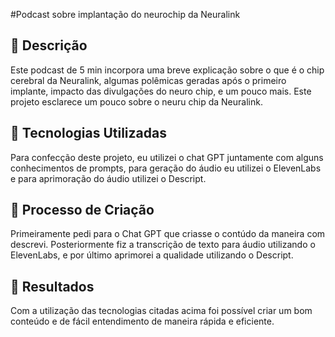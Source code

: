 #Podcast sobre implantação do neurochip da Neuralink

## 📒 Descrição
Este podcast de 5 min incorpora uma breve explicação sobre o que é o chip cerebral da Neuralink, algumas polêmicas geradas após o primeiro implante, impacto das divulgações do neuro chip, e um pouco mais.
Este projeto esclarece um pouco sobre o neuru chip da Neuralink.

## 🤖 Tecnologias Utilizadas
Para confecção deste projeto, eu utilizei o chat GPT juntamente com alguns conhecimentos de prompts, para geração do áudio eu utilizei o ElevenLabs e para aprimoração do áudio utilizei o Descript.

## 🧐 Processo de Criação
Primeiramente pedi para o Chat GPT que criasse o contúdo da maneira com descrevi. Posteriormente fiz a transcrição de texto para áudio utilizando o ElevenLabs, e por último aprimorei a qualidade utilizando o Descript.

## 🚀 Resultados
Com a utilização das tecnologias citadas acima foi possível criar um bom conteúdo e de fácil entendimento de maneira rápida e eficiente.
